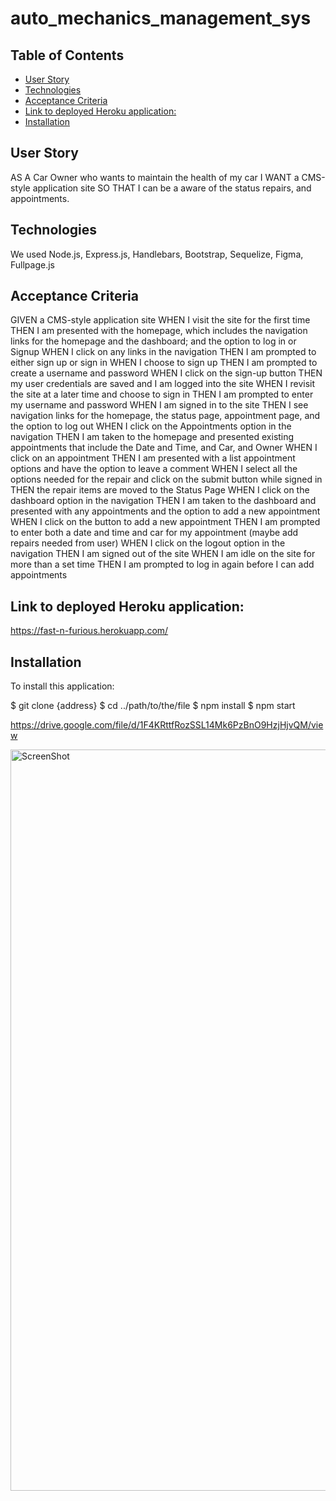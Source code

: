# auto_mechanics_management_sys

## Table of Contents

  - [User Story](#user-story)
  - [Technologies](#technologies)
  - [Acceptance Criteria](#acceptance-criteria)
  - [Link to deployed Heroku application:](#link-to-deployed-heroku-application)
  - [Installation](#installation)

## User Story
AS A Car Owner who wants to maintain the health of my car
I WANT a CMS-style application site
SO THAT I can be a aware of the status repairs, and appointments.

## Technologies
We used Node.js, Express.js, Handlebars, Bootstrap, Sequelize, Figma, Fullpage.js

## Acceptance Criteria
GIVEN a CMS-style application site
WHEN I visit the site for the first time
THEN I am presented with the homepage, which includes the navigation links for the homepage and the dashboard; and the option to log in or Signup
WHEN I click on any links in the navigation
THEN I am prompted to either sign up or sign in
WHEN I choose to sign up
THEN I am prompted to create a username and password
WHEN I click on the sign-up button
THEN my user credentials are saved and I am logged into the site
WHEN I revisit the site at a later time and choose to sign in
THEN I am prompted to enter my username and password
WHEN I am signed in to the site
THEN I see navigation links for the homepage, the status page, appointment page, and the option to log out
WHEN I click on the Appointments option in the navigation
THEN I am taken to the homepage and presented existing appointments that include the Date and Time, and Car, and Owner
WHEN I click on an appointment
THEN I am presented with a list appointment options and have the option to leave a comment
WHEN I select all the options needed for the repair and click on the submit button while signed in
THEN the repair items are moved to the Status Page 
WHEN I click on the dashboard option in the navigation
THEN I am taken to the dashboard and presented with any appointments and the option to add a new appointment
WHEN I click on the button to add a new appointment
THEN I am prompted to enter both a date and time and car for my appointment (maybe add repairs needed from user)
WHEN I click on the logout option in the navigation
THEN I am signed out of the site
WHEN I am idle on the site for more than a set time
THEN  I am prompted to log in again before I can add appointments

## Link to deployed Heroku application:
https://fast-n-furious.herokuapp.com/ 

## Installation

To install this application: 

$ git clone {address}
$ cd ../path/to/the/file
$ npm install
$ npm start


https://drive.google.com/file/d/1F4KRttfRozSSL14Mk6PzBnO9HzjHjvQM/view


<img width="1186" alt="ScreenShot" src="https://user-images.githubusercontent.com/37507020/157574072-df3b7def-0a2d-4ec1-8a49-a78e82032915.png">

